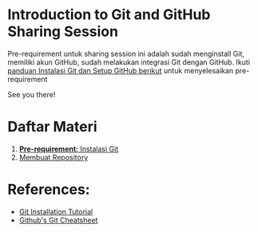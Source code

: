 # Introduction to Git and GitHub Sharing Session

Pre-requirement untuk sharing session ini adalah sudah menginstall Git, memiliki akun GitHub, sudah melakukan integrasi Git dengan GitHub. Ikuti [panduan Instalasi Git dan Setup GitHub berikut](./1.%20Instalasi/README.md) untuk menyelesaikan pre-requirement

See you there!

# Daftar Materi

1. [**Pre-requirement:** Instalasi Git](./1.%20Instalasi/README.md)
2. [Membuat Repository](./2.%20Membuat%20Repository/README.md)

# References:

- [Git Installation Tutorial](https://kinsta.com/knowledgebase/install-git/)
- [Github's Git Cheatsheet](https://training.github.com/downloads/id/github-git-cheat-sheet/)
